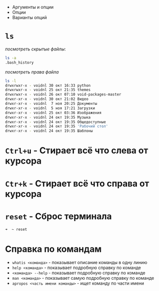- Аргументы и опции
- Опции
- Варианты опций

# `ls`

*посмотреть скрытые файлы*:

```bash
ls -a
.bash_history
```

*посмотреть права файла*

```bash
ls -l
drwxrwxr-x - voidnl 30 окт 16:33 python
drwxrwxr-x - voidnl 25 окт 21:35 themes
drwxrwxr-x - voidnl 26 окт 07:10 void-packages-master
drwxr-xr-x - voidnl 30 окт 21:02 Видео
drwxr-xr-x - voidnl  7 ноя 20:25 Документы
drwxr-xr-x - voidnl  5 ноя 17:21 Загрузки
drwxr-xr-x - voidnl 25 окт 03:36 Изображения
drwxr-xr-x - voidnl 24 окт 19:35 Музыка
drwxr-xr-x - voidnl 24 окт 19:35 Общедоступные
drwxr-xr-x - voidnl 24 окт 19:35 'Рабочий стол'
drwxr-xr-x - voidnl 24 окт 19:35 Шаблоны
```

# `Ctrl+u` - Стирает всё что слева от курсора

# `Ctr+k`  - Стирает всё что справа от курсора

# `reset` - Сброс терминала

```bash
➜  ~ reset
```

# Справка по командам

- `whatis <команда>` - показывает описание команды в одну линию
- `help <команда>` - показывает подробную справку по команде 
- `<команда> --help` - показывает подробную справку по команде
- `man <команда>` - показывает самую подробную справку по команде
- `apropos <часть имени команды>` - ищет команду по части имени